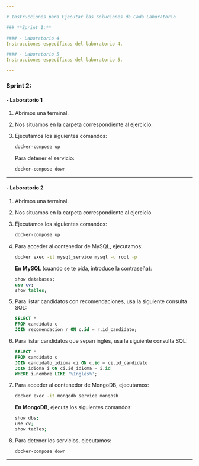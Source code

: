 ```yaml
--- 

# Instrucciones para Ejecutar las Soluciones de Cada Laboratorio

### **Sprint 1:**

#### - Laboratorio 4
Instrucciones específicas del laboratorio 4.

#### - Laboratorio 5
Instrucciones específicas del laboratorio 5.

---
```


### **Sprint 2:**

#### - Laboratorio 1
1. Abrimos una terminal.
2. Nos situamos en la carpeta correspondiente al ejercicio.
3. Ejecutamos los siguientes comandos:

   ```bash
   docker-compose up
   ```

   Para detener el servicio:

   ```bash
   docker-compose down
   ```

---

#### - Laboratorio 2
1. Abrimos una terminal.
2. Nos situamos en la carpeta correspondiente al ejercicio.
3. Ejecutamos los siguientes comandos:

   ```bash
   docker-compose up
   ```

4. Para acceder al contenedor de MySQL, ejecutamos:

   ```bash
   docker exec -it mysql_service mysql -u root -p
   ```

   **En MySQL** (cuando se te pida, introduce la contraseña):

   ```sql
   show databases;
   use cv;
   show tables;
   ```

5. Para listar candidatos con recomendaciones, usa la siguiente consulta SQL:

   ```sql
   SELECT *
   FROM candidato c
   JOIN recomendacion r ON c.id = r.id_candidato;
   ```

6. Para listar candidatos que sepan inglés, usa la siguiente consulta SQL:

   ```sql
   SELECT *
   FROM candidato c
   JOIN candidato_idioma ci ON c.id = ci.id_candidato
   JOIN idioma i ON ci.id_idioma = i.id
   WHERE i.nombre LIKE '%Inglés%';
   ```

7. Para acceder al contenedor de MongoDB, ejecutamos:

   ```bash
   docker exec -it mongodb_service mongosh
   ```

   **En MongoDB**, ejecuta los siguientes comandos:

   ```bash
   show dbs;
   use cv;
   show tables;
   ```

8. Para detener los servicios, ejecutamos:

   ```bash
   docker-compose down
   ```

--- 

